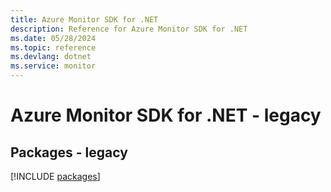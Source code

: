 ```yaml
---
title: Azure Monitor SDK for .NET
description: Reference for Azure Monitor SDK for .NET
ms.date: 05/28/2024
ms.topic: reference
ms.devlang: dotnet
ms.service: monitor
---
```

# Azure Monitor SDK for .NET - legacy
## Packages - legacy
[!INCLUDE [packages](monitor-index.md)]